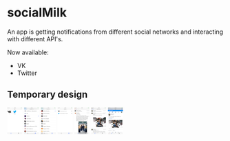 # socialMilk
An app is getting notifications from different social networks and interacting with different API's.

Now available:
- VK
- Twitter

Temporary design
-------------------


![alt tag](https://github.com/Kirillzzy/socialMilk/blob/master/screenshots/apps.png)
![alt tag](https://github.com/Kirillzzy/socialMilk/blob/master/screenshots/groupsVK.png)
![alt tag](https://github.com/Kirillzzy/socialMilk/blob/master/screenshots/peopleTwitter.png)
![alt tag](https://github.com/Kirillzzy/socialMilk/blob/master/screenshots/settings.png)
![alt tag](https://github.com/Kirillzzy/socialMilk/blob/master/screenshots/vkTimeline.png)
![alt tag](https://github.com/Kirillzzy/socialMilk/blob/master/screenshots/twitterTimeline.png)
![alt tag](https://github.com/Kirillzzy/socialMilk/blob/master/screenshots/webView.png)
